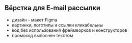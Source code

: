 ## Вёрстка для E-mail рассылки

- дизайн - макет Figma
- картинки, логотипы и ссылки кликабельны
- код без использования фреймворков и конструкторов
- промокод выполнен текстом
